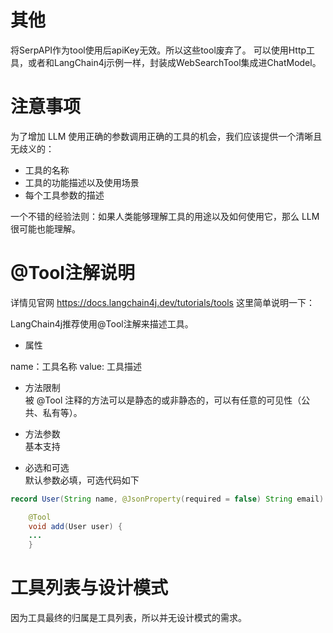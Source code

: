 # 其他

将SerpAPI作为tool使用后apiKey无效。所以这些tool废弃了。
可以使用Http工具，或者和LangChain4j示例一样，封装成WebSearchTool集成进ChatModel。

# 注意事项

为了增加 LLM 使用正确的参数调用正确的工具的机会，我们应该提供一个清晰且无歧义的：

- 工具的名称
- 工具的功能描述以及使用场景
- 每个工具参数的描述

一个不错的经验法则：如果人类能够理解工具的用途以及如何使用它，那么 LLM 很可能也能理解。

# @Tool注解说明

详情见官网 https://docs.langchain4j.dev/tutorials/tools
这里简单说明一下：

LangChain4j推荐使用@Tool注解来描述工具。

- 属性

name：工具名称
value: 工具描述

- 方法限制  
  被 @Tool 注释的方法可以是静态的或非静态的，可以有任意的可见性（公共、私有等）。

- 方法参数  
  基本支持

- 必选和可选  
  默认参数必填，可选代码如下

```java
record User(String name, @JsonProperty(required = false) String email) {}

    @Tool
    void add(User user) {
    ...
    } 
```  

# 工具列表与设计模式

因为工具最终的归属是工具列表，所以并无设计模式的需求。
